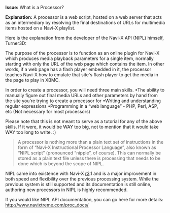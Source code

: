 **Issue:** What is a Processor?

**Explanation:** A processor is a web script, hosted on a web server that acts as an intermediary by resolving the final destinations of URLs for multimedia items hosted on a Navi-X playlist.

Here is the explanation from the developer of the Navi-X API (NIPL) himself, Turner3D:

The purpose of the processor is to function as an online plugin for Navi-X which produces media playback parameters for a single item, normally starting with only the URL of the web page which contains the item. In other words, if a web page has a flash player embedded in it, the processor teaches Navi-X how to emulate that site's flash player to get the media in the page to play in XBMC.

In order to create a processor, you will need three main skills.
•The ability to manually figure out final media URLs and other parameters by hand from the site you're trying to create a processor for
•Writing and understanding regular expressions
•Programming in a “web language” - PHP, Perl, ASP, etc (Not necessary for most processors)

Please note that this is not meant to serve as a tutorial for any of the above skills. If it were, it would be WAY too big, not to mention that it would take WAY too long to write. :)

> A processor is nothing more than a plain text set of instructions in the form of “Navi-X Instructional Processor Language”, also known as “NIPL script” (pronounced “nipple”, of course). This can normally be stored as a plain text file unless there is processing that needs to be done which is beyond the scope of NIPL.

NIPL came into existence with Navi-X [r3](https://code.google.com/p/navi-x/source/detail?r=3).1 and is a major improvement in both speed and flexibility over the previous processing system. While the previous system is still supported and its documentation is still online, authoring new processors in NIPL is highly recommended.

If you would like NIPL API documentation, you can go here for more details: http://www.navixtreme.com/proc_docs/

